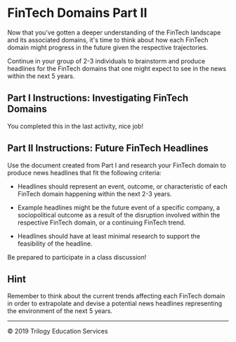 # FinTech Domains Part II

Now that you've gotten a deeper understanding of the FinTech landscape and its associated domains, it's time to think about how each FinTech domain might progress in the future given the respective trajectories.

Continue in your group of 2-3 individuals to brainstorm and produce headlines for the FinTech domains that one might expect to see in the news within the next 5 years.

## Part I Instructions: Investigating FinTech Domains

You completed this in the last activity, nice job!

## Part II Instructions: Future FinTech Headlines

Use the document created from Part I and research your FinTech domain to produce news headlines that fit the following criteria:

* Headlines should represent an event, outcome, or characteristic of each FinTech domain happening within the next 2-3 years.

* Example headlines might be the future event of a specific company, a sociopolitical outcome as a result of the disruption involved within the respective FinTech domain, or a continuing FinTech trend.

* Headlines should have at least minimal research to support the feasibility of the headline.

Be prepared to participate in a class discussion!

## Hint

Remember to think about the current trends affecting each FinTech domain in order to extrapolate and devise a potential news headlines representing the environment of the next 5 years.

---

© 2019 Trilogy Education Services
